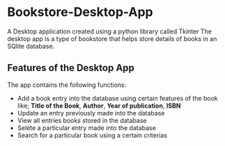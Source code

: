 # Bookstore-Desktop-App
A Desktop application created using a python library called Tkinter
The desktop app is a type of bookstore that helps store details of books in an SQlite database.
## Features of the Desktop App
The app contains the following functions:
* Add a book entry into the database using certain features of the book like; **Title of the Book**, **Author**, **Year of publication**, **ISBN**
* Update an entry previously made into the database
* View all entries books stored in the database
* Selete a particular entry made into the database
* Search for a particular book using a certain criterias
